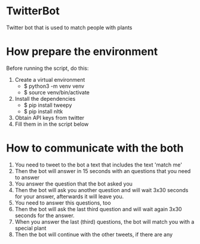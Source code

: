 # TwitterBot
Twitter bot that is used to match people with plants

# How prepare the environment
Before running the script, do this:
1. Create a virtual environment
	* $ python3 -m venv venv
	* $ source venv/bin/activate
2. Install the dependencies
	* $ pip install tweepy
	* $ pip install nltk
3. Obtain API keys from twitter
4. Fill them in in the script below

# How to communicate with the both
1. You need to tweet to the bot a text that includes the text 'match me'
2. Then the bot will answer in 15 seconds with an questions that you need to answer
3. You answer the question that the bot asked you
4. Then the bot will ask you another question and will wait 3x30 seconds for your answer, afterwards it will leave you.
5. You need to answer this questions, too
6. Then the bot will ask the last third question and will wait again 3x30 seconds for the answer.
7. When you answer the last (third) questions, the bot will match you with a special plant
8. Then the bot will continue with the other tweets, if there are any
